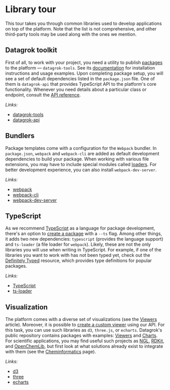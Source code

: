 <!-- TITLE: Library tour -->

# Library tour

This tour takes you through common libraries used to develop applications on top of the platform. Note that the list is
not comprehensive, and other third-party tools may be used along with the ones we mention.

## Datagrok toolkit

First of all, to work with your project, you need a utility to publish
[packages](../develop.md#packages) to the platform — `datagrok-tools`. See its
[documentation](https://github.com/datagrok-ai/public/tree/master/tools#datagrok-tools)
for installation instructions and usage examples. Upon completing package setup, you will see a set of default
dependencies listed in the `package.json`
file. One of them is `datagrok-api` that provides TypeScript API to the platform's core functionality. Whenever you need
details about a particular class or endpoint, consult the [API reference](https://datagrok.ai/js-api).

_Links:_

- [datagrok-tools](https://www.npmjs.com/package/datagrok-tools)
- [datagrok-api](https://www.npmjs.com/package/datagrok-api)

## Bundlers

Package templates come with a configuration for the `Webpack` bundler. In
`package.json`, `webpack` and `webpack-cli` are added as default development dependencies to build your package. When
working with various file extensions, you may have to include special modules
called [loaders](https://webpack.js.org/concepts/loaders). For better development experience, you can also
install `webpack-dev-server`.

_Links:_

- [webpack](https://www.npmjs.com/package/webpack)
- [webpack-cli](https://www.npmjs.com/package/webpack-cli)
- [webpack-dev-server](https://www.npmjs.com/package/webpack-dev-server)

## TypeScript

As we recommend [TypeScript](https://www.typescriptlang.org/) as a language for package development, there's an option
to [create a package](../getting-started.md)
with a `--ts` flag. Among other things, it adds two new dependencies: `typescript` (provides the language support)
and `ts-loader` (a file loader for `webpack`). Likely, these are not the only libraries you will use when writing in
TypeScript. For example, if one of the libraries you want to work with has not been typed yet, check out the
[Definitely Typed](https://github.com/DefinitelyTyped/DefinitelyTyped) resource, which provides type definitions for
popular packages.

_Links:_

- [TypeScript](https://www.npmjs.com/package/typescript)
- [ts-loader](https://www.npmjs.com/package/ts-loader)

## Visualization

The platform comes with a diverse set of visualizations (see the
[Viewers](../../visualize/viewers.md) article). Moreover, it is possible to
[create a custom viewer](../how-to/develop-custom-viewer.md) using our API. For this task, you can use such libraries
as `d3`, `three.js`, or `echarts`. Datagrok's public repository contains packages with examples:
[Viewers](https://github.com/datagrok-ai/public/tree/master/packages/Viewers)
and [Charts](https://github.com/datagrok-ai/public/tree/master/packages/Charts). For scientific applications, you may
find useful such projects as
[NGL](https://www.npmjs.com/package/ngl), [RDKit](https://www.npmjs.com/package/@rdkit/rdkit),
and [OpenChemLib](https://www.npmjs.com/package/openchemlib), but first look at what solutions already exist to
integrate with them (see the [Cheminformatics](../domains/chem/cheminformatics.md)
page).

_Links:_

- [d3](https://www.npmjs.com/package/d3)
- [three](https://www.npmjs.com/package/three)
- [echarts](https://www.npmjs.com/package/echarts)
